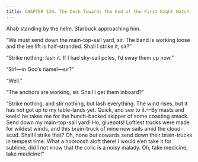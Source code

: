 ```yaml
---
title: CHAPTER 120. The Deck Towards the End of the First Night Watch.
---
```


Ahab standing by the helm. Starbuck approaching him.

“We must send down the main-top-sail yard, sir. The band is working loose and the lee lift is half-stranded. Shall I strike it, sir?”

“Strike nothing; lash it. If I had sky-sail poles, I’d sway them up now.”

“Sir!—in God’s name!—sir?”

“Well.”

“The anchors are working, sir. Shall I get them inboard?”

“Strike nothing, and stir nothing, but lash everything. The wind rises, but it has not got up to my table-lands yet. Quick, and see to it.—By masts and keels! he takes me for the hunch-backed skipper of some coasting smack. Send down my main-top-sail yard! Ho, gluepots! Loftiest trucks were made for wildest winds, and this brain-truck of mine now sails amid the cloud-scud. Shall I strike that? Oh, none but cowards send down their brain-trucks in tempest time. What a hooroosh aloft there! I would e’en take it for sublime, did I not know that the colic is a noisy malady. Oh, take medicine, take medicine!”